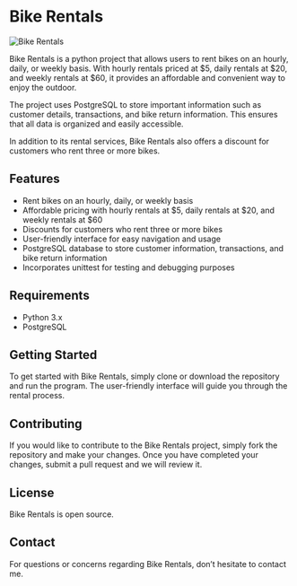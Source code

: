 # Bike Rentals

![Bike Rentals](https://missionzero.sheridancollege.ca/wp-content/uploads/2019/04/DSC03493-1600x1200.jpg)

Bike Rentals is a python project that allows users to rent bikes on an hourly, daily, or weekly basis. With hourly rentals priced at $5, daily rentals at $20, and weekly rentals at $60, it provides an affordable and convenient way to enjoy the outdoor.

The project uses PostgreSQL to store important information such as customer details, transactions, and bike return information. This ensures that all data is organized and easily accessible.

In addition to its rental services, Bike Rentals also offers a discount for customers who rent three or more bikes.
## Features

* Rent bikes on an hourly, daily, or weekly basis
* Affordable pricing with hourly rentals at $5, daily rentals at $20, and weekly rentals at $60
* Discounts for customers who rent three or more bikes
* User-friendly interface for easy navigation and usage
* PostgreSQL database to store customer information, transactions, and bike return information
* Incorporates unittest for testing and debugging purposes

## Requirements

* Python 3.x
* PostgreSQL

## Getting Started

To get started with Bike Rentals, simply clone or download the repository and run the program. The user-friendly interface will guide you through the rental process.

## Contributing

If you would like to contribute to the Bike Rentals project, simply fork the repository and make your changes. Once you have completed your changes, submit a pull request and we will review it.

## License

Bike Rentals is open source.

## Contact

For questions or concerns regarding Bike Rentals, don’t hesitate to contact me.
